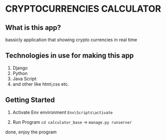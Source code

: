 CRYPTOCURRENCIES CALCULATOR
==============================
What is this app?
------------
bassicly application that showing crypto currencies in real time

Technologies in use for making this app
------------
1. Django
2. Python
3. Java Script
4. and other like html,css etc.

Getting Started
------------
1. Activate Env environment
`Env\Scripts\activate`

2. Run Program
`cd calculator_base` -> `manage.py runserver`

done, enjoy the program
